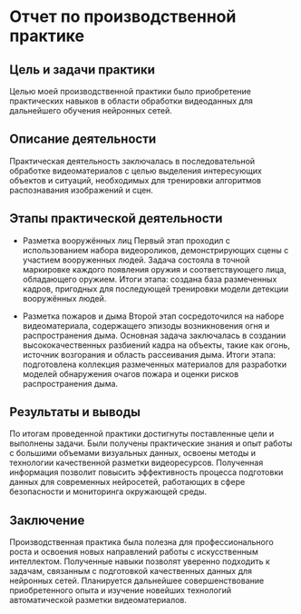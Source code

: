 

# Отчет по производственной практике

## Цель и задачи практики

Целью моей производственной практики было приобретение практических навыков в области обработки видеоданных для дальнейшего обучения нейронных сетей.

## Описание деятельности
Практическая деятельность заключалась в последовательной обработке видеоматериалов с целью выделения интересующих объектов и ситуаций, необходимых для тренировки алгоритмов распознавания изображений и сцен.

## Этапы практической деятельности
  - Разметка вооружённых лиц
  Первый этап проходил с использованием набора видеороликов, демонстрирующих сцены с участием вооруженных людей. Задача состояла в точной маркировке каждого появления оружия и соответствующего лица, обладающего     оружием.
  Итоги этапа: создана база размеченных кадров, пригодных для последующей тренировки модели детекции вооружённых людей.

  - Разметка пожаров и дыма
  Второй этап сосредоточился на наборе видеоматериала, содержащего эпизоды возникновения огня и распространения дыма. Основная задача заключалась в создании высококачественных разбиений кадра на объекты, такие как огонь, источник возгорания и область рассеивания дыма.
  Итоги этапа: подготовлена коллекция размеченных материалов для разработки моделей обнаружения очагов пожара и оценки рисков распространения дыма.

## Результаты и выводы
По итогам проведенной практики достигнуты поставленные цели и выполнены задачи. Были получены практические знания и опыт работы с большими объемами визуальных данных, освоены методы и технологии качественной разметки видеоресурсов.
Полученная информация позволит повысить эффективность процесса подготовки данных для современных нейросетей, работающих в сфере безопасности и мониторинга окружающей среды.

## Заключение
Производственная практика была полезна для профессионального роста и освоения новых направлений работы с искусственным интеллектом. Полученные навыки позволят уверенно подходить к задачам, связанным с подготовкой качественных данных для нейронных сетей. Планируется дальнейшее совершенствование приобретенного опыта и изучение новейших технологий автоматической разметки видеоматериалов.
